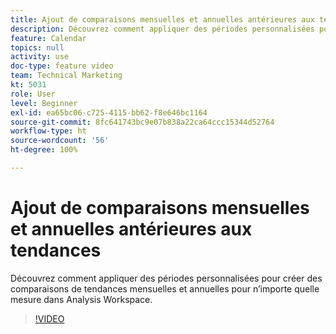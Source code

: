 ```yaml
---
title: Ajout de comparaisons mensuelles et annuelles antérieures aux tendances
description: Découvrez comment appliquer des périodes personnalisées pour créer des comparaisons de tendances mensuelles et annuelles pour n’importe quelle mesure dans Analysis Workspace.
feature: Calendar
topics: null
activity: use
doc-type: feature video
team: Technical Marketing
kt: 5031
role: User
level: Beginner
exl-id: ea65bc06-c725-4115-bb62-f8e646bc1164
source-git-commit: 8fc641743bc9e07b838a22ca64ccc15344d52764
workflow-type: ht
source-wordcount: '56'
ht-degree: 100%

---
```


# Ajout de comparaisons mensuelles et annuelles antérieures aux tendances

Découvrez comment appliquer des périodes personnalisées pour créer des comparaisons de tendances mensuelles et annuelles pour n’importe quelle mesure dans Analysis Workspace.

>[!VIDEO](https://video.tv.adobe.com/v/33772/?quality=12&learn=on)
